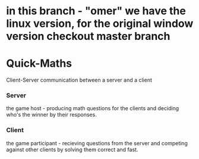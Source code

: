 # in this branch - "omer" we have the linux version, for the original window version checkout master branch

# Quick-Maths

Client-Server communication between a server and a client
### Server
the game host - producing math questions for the clients and deciding who's the winner by their responses.
### Client
the game participant - recieving questions from the server and competing against other clients by solving them correct and fast.
